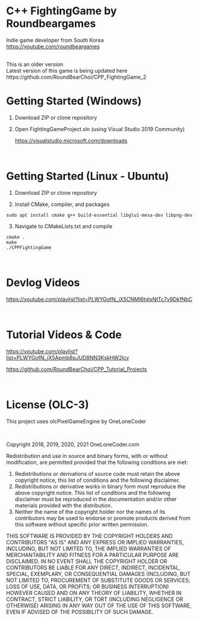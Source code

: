 # C++ FightingGame by Roundbeargames

Indie game developer from South Korea
<br>
https://youtube.com/roundbeargames

<br>
This is an older version
<br>
Latest version of this game is being updated here
<br>
https://github.com/RoundBearChoi/CPP_FightingGame_2

<br>

# Getting Started (Windows)

1. Download ZIP or clone repository

2. Open FightingGameProject.sln (using Visual Studio 2019 Community)

    https://visualstudio.microsoft.com/downloads

<br>

# Getting Started (Linux - Ubuntu)

1. Download ZIP or clone repository

2. Install CMake, compiler, and packages

```
sudo apt install cmake g++ build-essential libglu1-mesa-dev libpng-dev
```

3. Navigate to CMakeLists.txt and compile

```
cmake .
make
./CPPFightingGame
```

<br>

# Devlog Videos

https://youtube.com/playlist?list=PLWYGofN_jX5CNMI6tqlxNtTc7v9DkfNbC

<br>

# Tutorial Videos & Code

https://youtube.com/playlist?list=PLWYGofN_jX5Apmb8pJUD8NN3KskHW2lcy

https://github.com/RoundBearChoi/CPP_Tutorial_Projects

<br>

# License (OLC-3)

This project uses olcPixelGameEngine by OneLoneCoder

<br>

Copyright 2018, 2019, 2020, 2021 OneLoneCoder.com

Redistribution and use in source and binary forms, with or without modification, are permitted provided that the following conditions are met:

1. Redistributions or derivations of source code must retain the above copyright notice, this list of conditions and the following disclaimer.
2. Redistributions or derivative works in binary form must reproduce the above copyright notice. This list of conditions and the following disclaimer must be reproduced in the documentation and/or other materials provided with the distribution.
3. Neither the name of the copyright holder nor the names of its contributors may be used to endorse or promote products derived from this software without specific prior written permission.

THIS SOFTWARE IS PROVIDED BY THE COPYRIGHT HOLDERS AND CONTRIBUTORS "AS IS" AND ANY EXPRESS OR IMPLIED WARRANTIES, INCLUDING, BUT NOT LIMITED TO, THE IMPLIED WARRANTIES OF MERCHANTABILITY AND FITNESS FOR A PARTICULAR PURPOSE ARE DISCLAIMED. IN NO EVENT SHALL THE COPYRIGHT HOLDER OR CONTRIBUTORS BE LIABLE FOR ANY DIRECT, INDIRECT, INCIDENTAL, SPECIAL, EXEMPLARY, OR CONSEQUENTIAL DAMAGES (INCLUDING, BUT NOT LIMITED TO, PROCUREMENT OF SUBSTITUTE GOODS OR SERVICES; LOSS OF USE, DATA, OR PROFITS; OR BUSINESS INTERRUPTION) HOWEVER CAUSED AND ON ANY THEORY OF LIABILITY, WHETHER IN CONTRACT, STRICT LIABILITY, OR TORT (INCLUDING NEGLIGENCE OR OTHERWISE) ARISING IN ANY WAY OUT OF THE USE OF THIS SOFTWARE, EVEN IF ADVISED OF THE POSSIBILITY OF SUCH DAMAGE.
